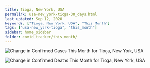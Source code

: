 ```yaml
---
title: Tioga, New York, USA
permalink: usa-new_york-tioga-30_days.html
last_updated: Sep 12, 2020
keywords: ["Tioga, New York, USA", "This Month"]
tags: ["usa-new_york-tioga", "this_month"]
sidebar: home_sidebar
folder: covid_tracker/this_month/
---
```


![Change in Confirmed Cases This Month for Tioga, New York, USA](images/graphs/usa-new_york-tioga-delta_confirmed-30_days_graph.png)

![Change in Confirmed Deaths This Month for Tioga, New York, USA](images/graphs/usa-new_york-tioga-delta_deaths-30_days_graph.png)
